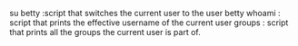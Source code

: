 su betty :script that switches the current user to the user betty
whoami : script that prints the effective username of the current user
groups : script that prints all the groups the current user is part of.
